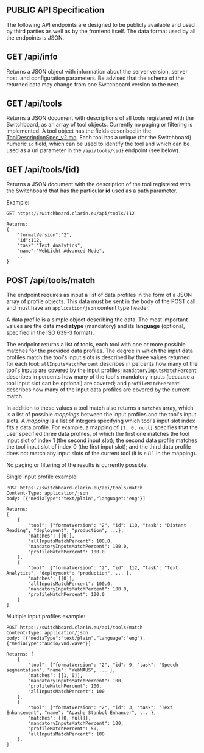 PUBLIC API Specification
--------------------------

The following API endpoints are designed to be publicly available and used by third parties as well as by the frontend itself. The data format used by all the endpoints is JSON.

## GET /api/info

Returns a JSON object with information about the server version, server host, and configuration parameters. Be advised that the schema of the returned data may change from one Switchboard version to the next.

## GET /api/tools

Returns a JSON document with descriptions of all tools registered with the Switchboard, as an array of tool objects. Currently no paging or filtering is implemented. A tool object has the fields described in the [ToolDescriptionSpec_v2.md](./ToolDescriptionSpec_v2.md). Each tool has a unique (for the Switchboard) numeric `id` field, which can be used to identify the tool and which can be used as a url parameter in the `/api/tools/{id}` endpoint (see below).

## GET /api/tools/{id}

Returns a JSON document with the description of the tool registered with the Switchboard that has the particular **id** used as a path parameter.

Example:
```
GET https://switchboard.clarin.eu/api/tools/112

Returns:
{
    "formatVersion":"2",
    "id":112,
    "task":"Text Analytics",
    "name":"WebLicht Advanced Mode",
    ...
}
```

## POST /api/tools/match

The endpoint requires as input a list of data profiles in the form of a JSON array of profile objects. This data must be sent in the body of the POST call and must have an `application/json` content type header.

A data profile is a simple object describing the data. The most important values are the data **mediatype** (mandatory) and its **language** (optional, specified in the ISO 639-3 format).

The endpoint returns a list of tools, each tool with one or more possible matches for the provided data profiles. The degree in which the input data profiles match the tool's input slots is described by three values returned for each tool: `allInputsMatchPercent` describes in percents how many of the tool's inputs are covered by the input profiles; `mandatoryInputsMatchPercent` describes in percents how many of the tool's mandatory inputs (because a tool input slot can be optional) are covered; and `profileMatchPercent` describes how many of the input data profiles are covered by the current match.

In addition to these values a tool match also returns a `matches` array, which is a list of possible *mappings* between the input profiles and the tool's input slots. A *mapping* is a list of integers specifying which tool's input slot index fits a data profile. For example, a mapping of `[1, 0, null]` specifies that the user specified three data profiles, of which the first one matches the tool input slot of index 1 (the second input slot); the second data profile matches the tool input slot of index 0 (the first input slot); and the third data profile does not match any input slots of the current tool (it is `null` in the mapping).

No paging or filtering of the results is currently possible.

Single input profile example:
```
POST https://switchboard.clarin.eu/api/tools/match
Content-Type: application/json
body: [{"mediaType":"text/plain","language":"eng"}]

Returns:
[
    {
        "tool": {"formatVersion": "2", "id": 110, "task": "Distant Reading", "deployment": "production", ...},
        "matches": [[0]],
        "allInputsMatchPercent": 100.0,
        "mandatoryInputsMatchPercent": 100.0,
        "profileMatchPercent": 100.0
    },
    {
        "tool": {"formatVersion": "2", "id": 112, "task": "Text Analytics", "deployment": "production", ... },
        "matches": [[0]],
        "allInputsMatchPercent": 100.0,
        "mandatoryInputsMatchPercent": 100.0,
        "profileMatchPercent": 100.0
    }
]
```

Multiple input profiles example:
```
POST https://switchboard.clarin.eu/api/tools/match
Content-Type: application/json
body: [{"mediaType":"text/plain","language":"eng"},{"mediaType":"audio/vnd.wave"}]

Returns: [
    {
        "tool": {"formatVersion": "2", "id": 9, "task": "Speech segmentation", "name": "WebMAUS", ... },
        "matches": [[1, 0]],
        "mandatoryInputsMatchPercent": 100,
        "profileMatchPercent": 100,
        "allInputsMatchPercent": 100
    },
    {
        "tool": {"formatVersion": "2", "id": 3, "task": "Text Enhancement", "name": "Apache Stanbol Enhancer", ... },
        "matches": [[0, null]],
        "mandatoryInputsMatchPercent": 100,
        "profileMatchPercent": 50,
        "allInputsMatchPercent": 100
    },
]`
